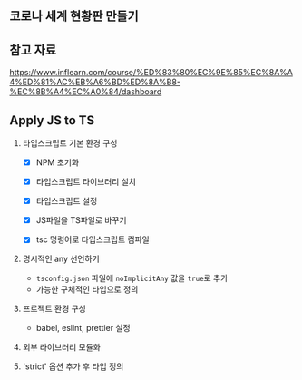 ## 코로나 세계 현황판 만들기
## 참고 자료
https://www.inflearn.com/course/%ED%83%80%EC%9E%85%EC%8A%A4%ED%81%AC%EB%A6%BD%ED%8A%B8-%EC%8B%A4%EC%A0%84/dashboard


## Apply JS to TS

1. 타입스크립트 기본 환경 구성
    - [x] NPM 초기화
    - [x] 타입스크립트 라이브러리 설치
    - [x] 타입스크립트 설정
    - [x] JS파일을 TS파일로 바꾸기
    - [x] tsc 명령어로 타입스크립트 컴파일


2. 명시적인 any 선언하기
    - `tsconfig.json` 파일에 `noImplicitAny` 값을 `true`로 추가
    - 가능한 구체적인 타입으로 정의

3. 프로젝트 환경 구성
    - babel, eslint, prettier 설정

4. 외부 라이브러리 모듈화

5. 'strict' 옵션 추가 후 타입 정의
